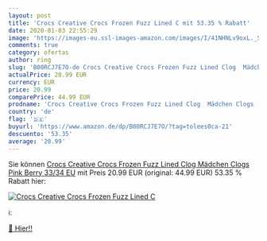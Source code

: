 ```yaml
---
layout: post
title: 'Crocs Creative Crocs Frozen Fuzz Lined C mit 53.35 % Rabatt'
date: 2020-01-03 22:55:29
image: 'https://images-eu.ssl-images-amazon.com/images/I/41NHNLv9oxL._SL200_.jpg'
comments: true
category: ofertas
author: ring
slug: 'B00RCJ7E7O-de Crocs Creative Crocs Frozen Fuzz Lined Clog  Mädchen Clogs  Pink  Berry   33/34 EU'
actualPrice: 20.99 EUR
currency: EUR
price: 20.99
comparePrice: 44.99 EUR
prodname: 'Crocs Creative Crocs Frozen Fuzz Lined Clog  Mädchen Clogs  Pink  Berry   33/34 EU'
country: 'de'
flag: '🇩🇪'
buyurl: 'https://www.amazon.de/dp/B00RCJ7E7O/?tag=tolees0ca-21'
descuento: '53.35'
average: '20.99'
---
```


Sie können [Crocs Creative Crocs Frozen Fuzz Lined Clog  Mädchen Clogs  Pink  Berry   33/34 EU](https://www.amazon.de/dp/B00RCJ7E7O/?tag=tolees0ca-21) mit Preis 20.99 EUR (original: 44.99 EUR) 53.35 % Rabatt hier:

[![Crocs Creative Crocs Frozen Fuzz Lined C](https://images-eu.ssl-images-amazon.com/images/I/41NHNLv9oxL._SL200_.jpg)](https://www.amazon.de/dp/B00RCJ7E7O/?tag=tolees0ca-21)

ℹ️:


[🛒 Hier!!](https://www.amazon.de/dp/B00RCJ7E7O/?tag=tolees0ca-21)
